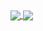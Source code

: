 <a href="https://github.com/g0ngjie">
  <img align="center" src="https://github-readme-stats.vercel.app/api?username=g0ngjie&layout=compact&theme=dracula" />
</a>
<a href="https://github.com/g0ngjie">
  <img align="center" src="https://github-readme-stats.vercel.app/api/top-langs/?username=g0ngjie&theme=cobalt" />
</a>

<!-- [![](https://github-readme-stats.vercel.app/api/top-langs/?username=g0ngjie&layout=compact&theme=cobalt)](https://github.com/g0ngjie)

[![](https://github-readme-stats.vercel.app/api?username=g0ngjie&theme=dracula)](https://github.com/g0ngjie) -->

